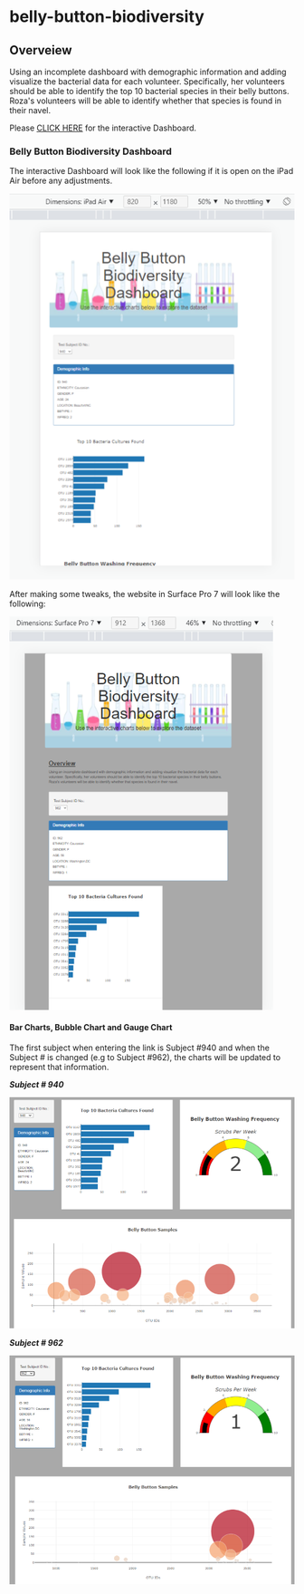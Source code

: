 # belly-button-biodiversity

## Overveiew 

Using an incomplete dashboard with demographic information and adding visualize the bacterial data for each volunteer. Specifically, her volunteers should be able to identify the top 10 bacterial species in their belly buttons. Roza's volunteers will be able to identify whether that species is found in their navel. 

Please [CLICK HERE](https://kelw-ky.github.io/belly-button-biodiversity) for the interactive Dashboard. 

### Belly Button Biodiversity Dashboard

The interactive Dashboard will look like the following if it is open on the iPad Air before any adjustments. 

![iPad_Air](/static/images/iPad_Air.png)

After making some tweaks, the website in Surface Pro 7 will look like the following:  

![surface_pro_7](/static/images/surface_pro_7.png)

#### Bar Charts, Bubble Chart and Gauge Chart 

The first subject when entering the link is Subject #940 and when the Subject # is changed (e.g to Subject #962), the charts will be updated to represent that information. 


***Subject # 940***

![charts](/static/images/charts.png)


***Subject # 962***

![962_chart](/static/images/962_chart.png)

